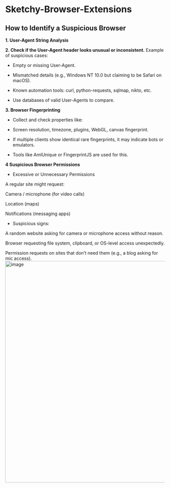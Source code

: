 # Sketchy-Browser-Extensions

## How to Identify a Suspicious Browser

**1. User-Agent String Analysis**

**2. Check if the User-Agent header looks unusual or inconsistent.**
Example of suspicious cases:

* Empty or missing User-Agent.

* Mismatched details (e.g., Windows NT 10.0 but claiming to be Safari on macOS).

* Known automation tools: curl, python-requests, sqlmap, nikto, etc.

* Use databases of valid User-Agents to compare.

**3. Browser Fingerprinting**
* Collect and check properties like:

* Screen resolution, timezone, plugins, WebGL, canvas fingerprint.

* If multiple clients show identical rare fingerprints, it may indicate bots or emulators.

* Tools like AmIUnique or FingerprintJS are used for this.

**4 Suspicious Browser Permissions**

* Excessive or Unnecessary Permissions

A regular site might request:

Camera / microphone (for video calls)

Location (maps)

Notifications (messaging apps)

* Suspicious signs:

A random website asking for camera or microphone access without reason.

Browser requesting file system, clipboard, or OS-level access unexpectedly.

Permission requests on sites that don’t need them (e.g., a blog asking for mic access).
<img width="1024" height="699" alt="image" src="https://github.com/user-attachments/assets/0e746071-d0d6-478c-a48a-16dd7637d560" />
